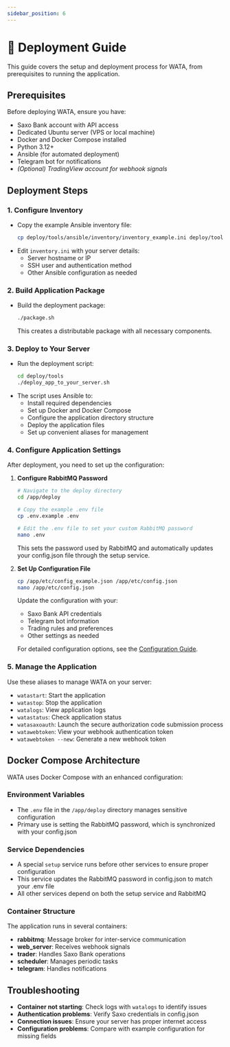 ```yaml
---
sidebar_position: 6
---
```


# 🚀 Deployment Guide

This guide covers the setup and deployment process for WATA, from prerequisites to running the application.

## Prerequisites

Before deploying WATA, ensure you have:

- Saxo Bank account with API access
- Dedicated Ubuntu server (VPS or local machine)
- Docker and Docker Compose installed
- Python 3.12+
- Ansible (for automated deployment)
- Telegram bot for notifications
- _(Optional) TradingView account for webhook signals_

## Deployment Steps

### 1. Configure Inventory

- Copy the example Ansible inventory file:
  ```bash
  cp deploy/tools/ansible/inventory/inventory_example.ini deploy/tools/ansible/inventory/inventory.ini
  ```
- Edit `inventory.ini` with your server details:
  - Server hostname or IP
  - SSH user and authentication method
  - Other Ansible configuration as needed

### 2. Build Application Package

- Build the deployment package:
  ```bash
  ./package.sh
  ```
  This creates a distributable package with all necessary components.

### 3. Deploy to Your Server

- Run the deployment script:
  ```bash
  cd deploy/tools
  ./deploy_app_to_your_server.sh
  ```
- The script uses Ansible to:
  - Install required dependencies
  - Set up Docker and Docker Compose
  - Configure the application directory structure
  - Deploy the application files
  - Set up convenient aliases for management

### 4. Configure Application Settings

After deployment, you need to set up the configuration:

1. **Configure RabbitMQ Password**
   ```bash
   # Navigate to the deploy directory
   cd /app/deploy
   
   # Copy the example .env file
   cp .env.example .env
   
   # Edit the .env file to set your custom RabbitMQ password
   nano .env
   ```
   
   This sets the password used by RabbitMQ and automatically updates your config.json file through the setup service.

2. **Set Up Configuration File**
   ```bash
   cp /app/etc/config_example.json /app/etc/config.json
   nano /app/etc/config.json
   ```
   
   Update the configuration with your:
   - Saxo Bank API credentials
   - Telegram bot information
   - Trading rules and preferences
   - Other settings as needed

   For detailed configuration options, see the [Configuration Guide](./configuration).

### 5. Manage the Application

Use these aliases to manage WATA on your server:

- `watastart`: Start the application
- `watastop`: Stop the application
- `watalogs`: View application logs
- `watastatus`: Check application status
- `watasaxoauth`: Launch the secure authorization code submission process
- `watawebtoken`: View your webhook authentication token
- `watawebtoken --new`: Generate a new webhook token

## Docker Compose Architecture

WATA uses Docker Compose with an enhanced configuration:

### Environment Variables

- The `.env` file in the `/app/deploy` directory manages sensitive configuration
- Primary use is setting the RabbitMQ password, which is synchronized with your config.json

### Service Dependencies

- A special `setup` service runs before other services to ensure proper configuration
- This service updates the RabbitMQ password in config.json to match your .env file
- All other services depend on both the setup service and RabbitMQ

### Container Structure

The application runs in several containers:

- **rabbitmq**: Message broker for inter-service communication
- **web_server**: Receives webhook signals
- **trader**: Handles Saxo Bank operations
- **scheduler**: Manages periodic tasks
- **telegram**: Handles notifications

## Troubleshooting

- **Container not starting**: Check logs with `watalogs` to identify issues
- **Authentication problems**: Verify Saxo credentials in config.json
- **Connection issues**: Ensure your server has proper internet access
- **Configuration problems**: Compare with example configuration for missing fields 